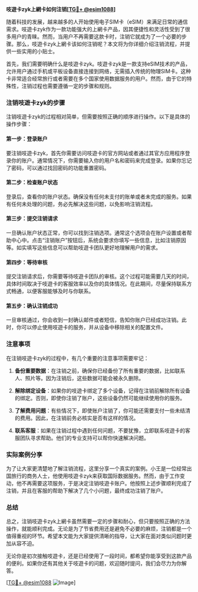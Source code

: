 **吱遊卡zyk上網卡如何注销[[TG💪+ @esim1088](https://t.me/s/esim1088)]**

随着科技的发展，越来越多的人开始使用电子SIM卡（eSIM）来满足日常的通信需求。吱遊卡zyk作为一款功能强大的上網卡产品，因其便捷性和灵活性受到了很多用户的青睐。然而，当用户不再需要这款卡时，注销它就成为了一个必要的步骤。那么，吱遊卡zyk上網卡该如何注销呢？本文将为你详细介绍注销流程，并提供一些实用的小贴士。

首先，我们需要明确什么是吱遊卡zyk。吱遊卡zyk是一款支持eSIM技术的产品，允许用户通过手机或平板设备直接连接到网络，无需插入传统的物理SIM卡。这种卡非常适合经常旅行或者需要在多个国家使用数据服务的用户。然而，由于它的特殊性，注销过程也需要遵循一定的步骤和规则。

### 注销吱遊卡zyk的步骤

注销吱遊卡zyk的过程相对简单，但需要按照正确的顺序进行操作。以下是具体的操作步骤：

#### 第一步：登录账户
要注销吱遊卡zyk，首先你需要访问吱遊卡的官方网站或者通过其官方应用程序登录你的账户。通常情况下，你需要输入你的用户名和密码来完成登录。如果你忘记了密码，可以通过找回密码的功能重置密码。

#### 第二步：检查账户状态
登录后，查看你的账户状态。确保没有任何未支付的账单或者未完成的服务。如果有任何未处理的问题，务必先解决这些问题，以免影响注销流程。

#### 第三步：提交注销请求
一旦确认账户状态正常，你可以找到注销选项。通常这个选项会在账户设置或者帮助中心中。点击“注销账户”按钮后，系统会要求你填写一些信息，比如注销原因等。如实填写这些信息可以帮助吱遊卡团队更好地理解用户的需求。

#### 第四步：等待审核
提交注销请求后，你需要等待吱遊卡团队的审核。这个过程可能需要几天的时间，具体时间取决于吱遊卡的客服效率以及你的具体情况。在此期间，尽量保持联系方式畅通，以便客服能够及时与你联系。

#### 第五步：确认注销成功
一旦审核通过，你会收到一封确认邮件或者短信，告知你账户已经成功注销。此时，你可以停止使用吱遊卡的服务，并从设备中移除相关的配置文件。

### 注意事项

在注销吱遊卡zyk的过程中，有几个重要的注意事项需要牢记：

1. **备份重要数据**：在注销之前，确保你已经备份了所有重要的数据，比如联系人、照片等。因为注销后，这些数据可能会被永久删除。
   
2. **解除绑定设备**：如果你的吱遊卡绑定了多个设备，记得在注销前解除所有设备的绑定。否则，即使你注销了账户，这些设备仍然可能继续使用你的服务。

3. **了解费用问题**：有些情况下，即使账户注销了，你可能还需要支付一些未结清的费用。因此，在注销前务必核实是否有这样的情况。

4. **联系客服**：如果在注销过程中遇到任何问题，不要犹豫，立即联系吱遊卡的客服团队寻求帮助。他们的专业支持可以帮你快速解决问题。

### 实际案例分享

为了让大家更清楚地了解注销流程，这里分享一个真实的案例。小王是一位经常出国旅行的商务人士，他使用吱遊卡zyk来获取国际数据服务。然而，由于工作变动，他不再需要这项服务，于是决定注销吱遊卡账户。他按照上述步骤顺利完成了注销，并且在客服的帮助下解决了几个小问题，最终成功注销了账户。

### 总结

总之，注销吱遊卡zyk上網卡虽然需要一定的步骤和耐心，但只要按照正确的方法操作，就能顺利完成。无论是为了节省费用还是避免不必要的麻烦，注销都是一个值得重视的环节。希望本文能为大家提供清晰的指导，让大家在面对类似问题时更加从容不迫。

无论你是初次接触吱遊卡，还是已经使用了一段时间，都希望你能享受到这款产品的便利。如果你还有其他关于吱遊卡的问题，欢迎随时提问，我们会尽力为你解答。

[[TG💪+ @esim1088](https://t.me/s/esim1088) ![Image](https://i.postimg.cc/4NQfJmqS/Snipaste-2025-05-13-00-14-12.png)]